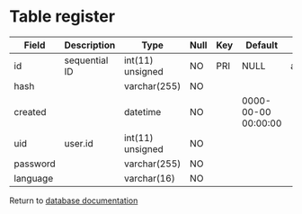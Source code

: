 Table register
==============

| Field    | Description   | Type             | Null | Key | Default             | Extra           |
| -------- | ------------- | ---------------- | ---- | --- | ------------------- | --------------- |
| id       | sequential ID | int(11) unsigned | NO   | PRI | NULL                | auto_increment  |
| hash     |               | varchar(255)     | NO   |     |                     |                 |
| created  |               | datetime         | NO   |     | 0000-00-00 00:00:00 |                 |
| uid      | user.id       | int(11) unsigned | NO   |     |                     |                 |
| password |               | varchar(255)     | NO   |     |                     |                 |
| language |               | varchar(16)      | NO   |     |                     |                 |

Return to [database documentation](help/database)
